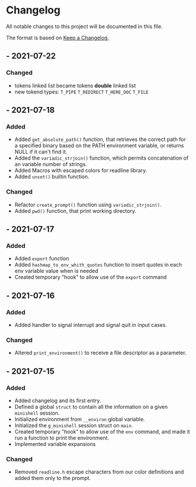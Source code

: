 # Changelog
All notable changes to this project will be documented in this file.

The format is based on [Keep a Changelog](https://keepachangelog.com/en/1.0.0/),

## - 2021-07-22

### Changed
- tokens linked list became tokens **double** linked list
- new tokend types: `T_PIPE` `T_REDIRECT` `T_HERE_DOC` `T_FILE`

## - 2021-07-18
### Added
- Added `get_absolute_path()` function, that retrieves the correct path for a specified binary based on the PATH environment variable, or returns NULL if it can't find it.
- Added the `variadic_strjoin()` function, which permits concatenation of an variable number of strings.
- Added Macros with escaped colors for readline library.
- Added `unset()` builtin function.

### Changed
- Refactor `create_prompt()` function using `variadic_strjoin()`.
- Added	`pwd()` function, that print working directory.

## - 2021-07-17
### Added
- Added `export` function
- Added `hashmap_to_env_whith_quotes` function to insert quotes in each env variable value when is needed
- Created temporary "hook" to allow use of the `export` command

## - 2021-07-16
### Added
- Added handler to signal interrupt and signal quit in input cases.

### Changed
- Altered `print_environment()` to receive a file descriptor as a parameter.

## - 2021-07-15
### Added
- Added changelog and its first entry.
- Defined a global `struct` to contain all the information on a given `minishell` session.
- Initialized environment from `__environ` global variable.
- Initialized the `g_minishell` session struct on `main`.
- Created temporary "hook" to allow use of the `env` command, and made it run a function to print the environment.
- Implemented variable expansions

### Changed
- Removed `readline.h` escape characters from our color definitions and added them only to the prompt.
